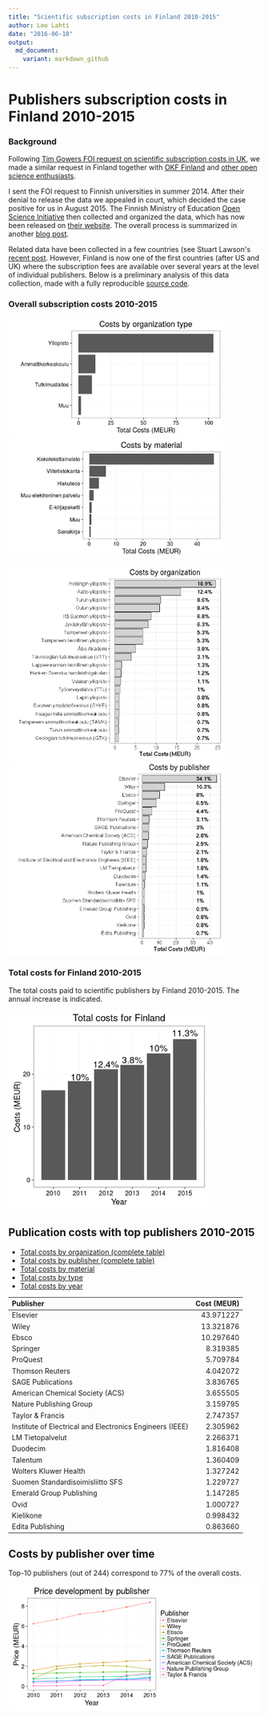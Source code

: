 ```yaml
---
title: "Scientific subscription costs in Finland 2010-2015"
author: Leo Lahti
date: "2016-06-10"
output: 
  md_document:
    variant: markdown_github
---
```






Publishers subscription costs in Finland 2010-2015
===========


### Background

Following [Tim Gowers FOI request on scientific subscription costs in
UK](http://gowers.wordpress.com/2014/04/24/elsevier-journals-some-facts/),
we made a similar request in Finland together with [OKF
Finland](http://fi.okfn.org/wg/openscience/) and [other open science
enthusiasts](https://www.facebook.com/groups/241398182642057/permalink/411482855633588).

I sent the FOI request to Finnish universities in summer 2014. After
their denial to release the data we appealed in court, which decided
the case positive for us in August 2015. The Finnish Ministry of
Education [Open Science Initiative](http://openscience.fi) then
collected and organized the data, which has now been released on
[their website](). The overall process is summarized in another [blog
post]().

Related data have been collected in a few countries (see Stuart
Lawson's [recent
post](http://stuartlawson.org/2016/06/publicly-available-data-on-international-journal-subscription-costs).
However, Finland is now one of the first countries (after US and UK)
where the subscription fees are available over several years at the
level of individual publishers. Below is a preliminary analysis of
this data collection, made with a fully reproducible [source
code](https://github.com/antagomir/temp/blob/master/20160610/foi.Rmd).


### Overall subscription costs 2010-2015

<img src="figure/foi-totalcosts-1.png" title="plot of chunk foi-totalcosts" alt="plot of chunk foi-totalcosts" width="430px" /><img src="figure/foi-totalcosts-2.png" title="plot of chunk foi-totalcosts" alt="plot of chunk foi-totalcosts" width="430px" />


<img src="figure/foi-totalcosts2-1.png" title="plot of chunk foi-totalcosts2" alt="plot of chunk foi-totalcosts2" width="430px" /><img src="figure/foi-totalcosts2-2.png" title="plot of chunk foi-totalcosts2" alt="plot of chunk foi-totalcosts2" width="430px" />

### Total costs for Finland 2010-2015

The total costs paid to scientific publishers by Finland 2010-2015. The annual increase is indicated.

<img src="figure/foi-timeline-1.png" title="plot of chunk foi-timeline" alt="plot of chunk foi-timeline" width="400px" />


## Publication costs with top publishers 2010-2015

 * [Total costs by organization (complete table)](table/cost_by_organization.csv)
 * [Total costs by publisher (complete table)](table/cost_by_publisher.csv)
 * [Total costs by material](table/cost_by_material.csv)
 * [Total costs by type](table/cost_by_type.csv)
 * [Total costs by year](table/cost_by_year.csv)   


|Publisher                                                | Cost (MEUR)|
|:--------------------------------------------------------|-----------:|
|Elsevier                                                 |   43.971227|
|Wiley                                                    |   13.321876|
|Ebsco                                                    |   10.297640|
|Springer                                                 |    8.319385|
|ProQuest                                                 |    5.709784|
|Thomson Reuters                                          |    4.042072|
|SAGE Publications                                        |    3.836765|
|American Chemical Society (ACS)                          |    3.655505|
|Nature Publishing Group                                  |    3.159795|
|Taylor & Francis                                         |    2.747357|
|Institute of Electrical and Electronics Engineers (IEEE) |    2.305962|
|LM Tietopalvelut                                         |    2.266371|
|Duodecim                                                 |    1.816408|
|Talentum                                                 |    1.360409|
|Wolters Kluwer Health                                    |    1.327242|
|Suomen Standardisoimisliitto SFS                         |    1.229727|
|Emerald Group Publishing                                 |    1.147285|
|Ovid                                                     |    1.000727|
|Kielikone                                                |    0.998432|
|Edita Publishing                                         |    0.863660|


## Costs by publisher over time

Top-10 publishers (out of 244) correspond to 77% of the overall costs.

![plot of chunk foi-timebypublisher](figure/foi-timebypublisher-1.png)




